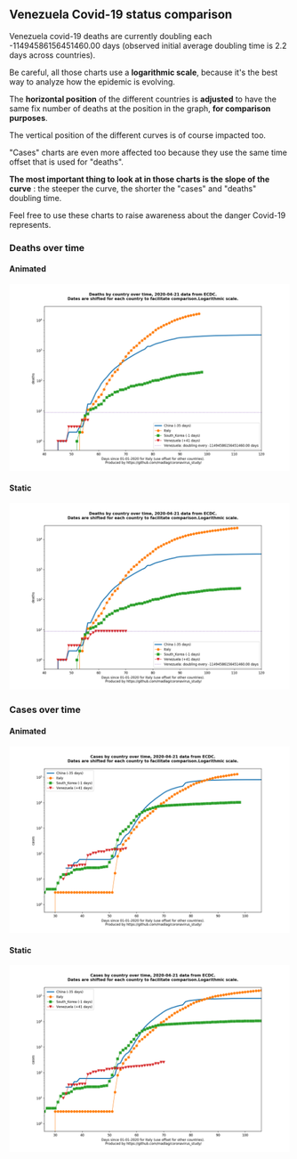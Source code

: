 ## Venezuela Covid-19 status comparison 

Venezuela covid-19 deaths are currently doubling each -11494586156451460.00 days (observed initial average doubling time is 2.2 days across countries).



Be careful, all those charts use a **logarithmic scale**, because it's the best way to analyze how the epidemic is evolving.
 
The **horizontal position** of the different countries is **adjusted** to have the same fix number of deaths at the position in the graph, **for comparison purposes**.

The vertical position of the different curves is of course impacted too.

"Cases" charts are even more affected too because they use the same time offset that is used for "deaths".

**The most important thing to look at in those charts is the slope of the curve** : the steeper the curve, the shorter the "cases" and "deaths" doubling time.

Feel free to use these charts to raise awareness about the danger Covid-19 represents. 


 
### Deaths over time
 
#### Animated
![Venezuela covid-19 deaths animated chart](https://raw.githubusercontent.com/madlag/coronavirus_study/master/notebooks/graphs/2020-04-21/countries/Venezuela/2020-04-21_Venezuela_deaths.gif "Venezuela covid-19 deaths animated chart")   
 
#### Static
![Venezuela covid-19 deaths static chart](https://raw.githubusercontent.com/madlag/coronavirus_study/master/notebooks/graphs/2020-04-21/countries/Venezuela/2020-04-21_Venezuela_deaths.png "Venezuela covid-19 deaths static chart")   

 
### Cases over time
 
#### Animated
![Venezuela covid-19 cases animated chart](https://raw.githubusercontent.com/madlag/coronavirus_study/master/notebooks/graphs/2020-04-21/countries/Venezuela/2020-04-21_Venezuela_cases.gif "Venezuela covid-19 cases animated chart")   
 
#### Static
![Venezuela covid-19 cases static chart](https://raw.githubusercontent.com/madlag/coronavirus_study/master/notebooks/graphs/2020-04-21/countries/Venezuela/2020-04-21_Venezuela_cases.png "Venezuela covid-19 cases static chart")   

